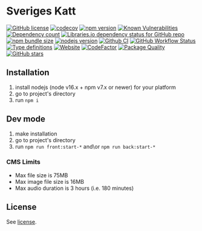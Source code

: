# Sveriges Katt


[![GitHub license](https://img.shields.io/npm/l/min-svenska)](https://github.com/HerrDima/min-svenska/blob/master/license)
[![codecov](https://codecov.io/gh/HerrDima/min-svenska/branch/master/graph/badge.svg)](https://codecov.io/gh/HerrDima/min-svenska)
[![npm version](https://img.shields.io/npm/v/min-svenska.svg)](https://www.npmjs.com/package/min-svenska)
[![Known Vulnerabilities](https://snyk.io/test/github/HerrDima/min-svenska/badge.svg)](https://snyk.io/test/github/HerrDima/min-svenska)
[![Dependency count](https://badgen.net/bundlephobia/dependency-count/min-svenska)](https://libraries.io/npm/min-svenska)
[![Libraries.io dependency status for GitHub repo](https://img.shields.io/librariesio/github/HerrDima/min-svenska)](https://libraries.io/npm/min-svenska)
[![npm bundle size](https://img.shields.io/bundlephobia/minzip/min-svenska)](https://bundlephobia.com/package/min-svenska)
[![nodejs version](https://img.shields.io/node/v/min-svenska)](https://nodejs.org/en/docs)
[![Github CI](https://github.com/HerrDima/min-svenska/actions/workflows/github-ci.yml/badge.svg)](https://github.com/HerrDima/min-svenska/actions/workflows/github-ci.yml)
[![GitHub Workflow Status](https://img.shields.io/github/actions/workflow/status/HerrDima/min-svenska/github-ci.yml)](https://github.com/HerrDima/min-svenska/actions/workflows/github-ci.yml)
[![Type definitions](https://img.shields.io/npm/types/min-svenska)](https://www.typescriptlang.org)
[![Website](https://img.shields.io/website?url=https://github.com/HerrDima/min-svenska)](https://github.com/HerrDima/min-svenska)
[![CodeFactor](https://www.codefactor.io/repository/github/HerrDima/min-svenska/badge)](https://www.codefactor.io/repository/github/HerrDima/min-svenska)
[![Package Quality](https://packagequality.com/shield/min-svenska.svg)](https://packagequality.com/#?package=min-svenska)
[![GitHub stars](https://img.shields.io/github/stars/HerrDima/min-svenska?style=social)](https://github.com/HerrDima/min-svenska)


## Installation

1. install nodejs (node v16.x + npm v7.x or newer) for your platform
2. go to project's directory
3. run `npm i`


## Dev mode

1. make installation
2. go to project's directory
3. run `npm run front:start-*` and\or `npm run back:start-*`


### CMS Limits

- Max file size is 75MB
- Max image file size is 16MB
- Max audio duration is 3 hours (i.e. 180 minutes)

## License

See [license](license).

